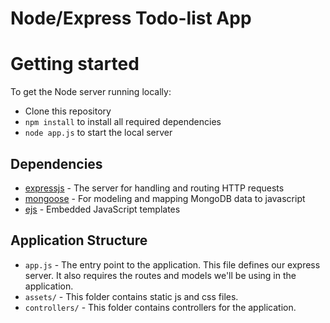 # Node/Express Todo-list App

# Getting started

To get the Node server running locally:

- Clone this repository
- `npm install` to install all required dependencies
- `node app.js` to start the local server

## Dependencies

- [expressjs](https://github.com/expressjs/express) - The server for handling and routing HTTP requests
- [mongoose](https://github.com/Automattic/mongoose) - For modeling and mapping MongoDB data to javascript 
- [ejs](https://github.com/tj/ejs) - Embedded JavaScript templates

## Application Structure

- `app.js` - The entry point to the application. This file defines our express server. It also requires the routes and models we'll be using in the application.
- `assets/` - This folder contains static js and css files.
- `controllers/` - This folder contains controllers for the application.
